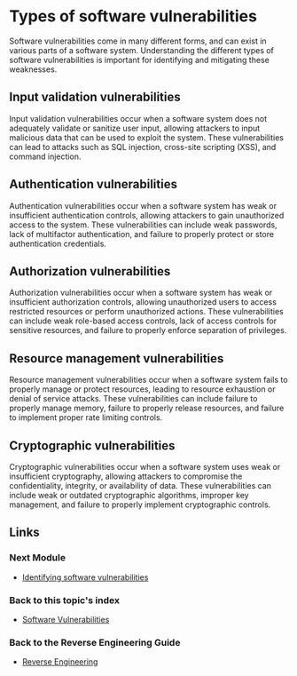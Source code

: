 # Types of software vulnerabilities

Software vulnerabilities come in many different forms, and can exist in various parts of a software system. Understanding the different types of software vulnerabilities is important for identifying and mitigating these weaknesses.

## Input validation vulnerabilities

Input validation vulnerabilities occur when a software system does not adequately validate or sanitize user input, allowing attackers to input malicious data that can be used to exploit the system. These vulnerabilities can lead to attacks such as SQL injection, cross-site scripting (XSS), and command injection.

## Authentication vulnerabilities

Authentication vulnerabilities occur when a software system has weak or insufficient authentication controls, allowing attackers to gain unauthorized access to the system. These vulnerabilities can include weak passwords, lack of multifactor authentication, and failure to properly protect or store authentication credentials.

## Authorization vulnerabilities

Authorization vulnerabilities occur when a software system has weak or insufficient authorization controls, allowing unauthorized users to access restricted resources or perform unauthorized actions. These vulnerabilities can include weak role-based access controls, lack of access controls for sensitive resources, and failure to properly enforce separation of privileges.

## Resource management vulnerabilities

Resource management vulnerabilities occur when a software system fails to properly manage or protect resources, leading to resource exhaustion or denial of service attacks. These vulnerabilities can include failure to properly manage memory, failure to properly release resources, and failure to implement proper rate limiting controls.

## Cryptographic vulnerabilities

Cryptographic vulnerabilities occur when a software system uses weak or insufficient cryptography, allowing attackers to compromise the confidentiality, integrity, or availability of data. These vulnerabilities can include weak or outdated cryptographic algorithms, improper key management, and failure to properly implement cryptographic controls.

## Links
### Next Module
- [Identifying software vulnerabilities](./Identifying%20software%20vulnerabilities.md)
### Back to this topic's index
- [Software Vulnerabilities](./Table%20of%20Contents.md)
### Back to the Reverse Engineering Guide
- [Reverse Engineering](../README.md)